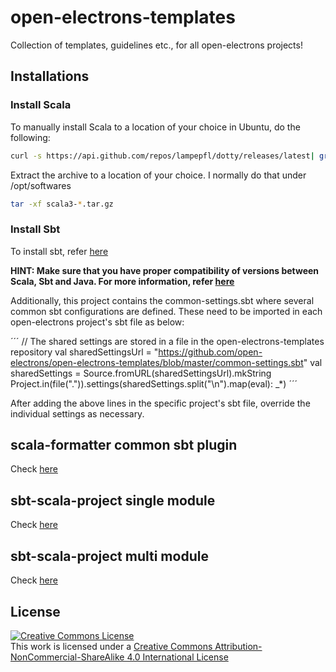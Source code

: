 # open-electrons-templates

Collection of templates, guidelines etc., for all open-electrons projects!

## Installations

### Install Scala

To manually install Scala to a location of your choice in Ubuntu, do the following:

```bash
curl -s https://api.github.com/repos/lampepfl/dotty/releases/latest| grep browser_download_url  | egrep '.tar.gz' | cut -d '"' -f 4 | wget -i -
```

Extract the archive to a location of your choice. I normally do that under /opt/softwares

```bash
tar -xf scala3-*.tar.gz
```

### Install Sbt

To install sbt, refer [here](https://www.scala-sbt.org/1.x/docs/Installing-sbt-on-Mac.html)

**HINT: Make sure that you have proper compatibility of versions between Scala, Sbt and Java. For more information, refer [here](https://docs.scala-lang.org/overviews/jdk-compatibility/overview.html)**

Additionally, this project contains the common-settings.sbt where several common sbt configurations are defined. These need to be imported in each open-electrons project's sbt file as below:

´´´
// The shared settings are stored in a file in the open-electrons-templates repository
val sharedSettingsUrl = "https://github.com/open-electrons/open-electrons-templates/blob/master/common-settings.sbt"
val sharedSettings = Source.fromURL(sharedSettingsUrl).mkString
Project.in(file(".")).settings(sharedSettings.split("\n").map(eval): _*)
´´´

After adding the above lines in the specific project's sbt file, override the individual settings as necessary.

## scala-formatter common sbt plugin

Check [here](https://github.com/open-electrons/open-electrons-templates/tree/master/open-electrons-scala-formatter-sbt-plugin)

## sbt-scala-project single module

Check [here](https://github.com/open-electrons/open-electrons-templates/tree/master/open-electrons-sbt-template.g8)

## sbt-scala-project multi module

Check [here](https://github.com/open-electrons/open-electrons-templates/tree/master/open-electrons-sbt-template-multi-module.g8)

## License

<a rel="license" href="http://creativecommons.org/licenses/by-nc-sa/4.0/"><img alt="Creative Commons License" style="border-width:0" src="https://i.creativecommons.org/l/by-nc-sa/4.0/88x31.png" /></a><br />This work is licensed under a <a rel="license" href="http://creativecommons.org/licenses/by-nc-sa/4.0/">
Creative Commons Attribution-NonCommercial-ShareAlike 4.0 International License
</a>
